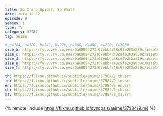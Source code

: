 ```yaml
---
title: So I'm a Spider, So What?
date: 2010-10-02
episode: 9
season: 1
type: TV
category: 37984
tag: anime

# g=144, a=180, b=240, h=270, c=360, d=480, e=720, f=1080
size_b: https://fy.v.vrv.co/evs/0a60094272a07ebb4c48c9fe283a839c/assets/7fa6e8137007969667d59b7fb2b8a801_3995059.mp4
size_c: https://fy.v.vrv.co/evs/0a60094272a07ebb4c48c9fe283a839c/assets/7fa6e8137007969667d59b7fb2b8a801_3995058.mp4
size_d: https://fy.v.vrv.co/evs/0a60094272a07ebb4c48c9fe283a839c/assets/7fa6e8137007969667d59b7fb2b8a801_3995060.mp4
size_e: https://fy.v.vrv.co/evs/0a60094272a07ebb4c48c9fe283a839c/assets/7fa6e8137007969667d59b7fb2b8a801_3995061.mp4
size_f: https://fy.v.vrv.co/evs/0a60094272a07ebb4c48c9fe283a839c/assets/7fa6e8137007969667d59b7fb2b8a801_3995062.mp4

th: https://flixmu.github.io/subtitle/anime/37984/9_th.srt
in: https://flixmu.github.io/subtitle/anime/37984/9_in.srt
en: https://flixmu.github.io/subtitle/anime/37984/9_en.srt
ch: https://flixmu.github.io/subtitle/anime/37984/9_ch.srt
ms: https://flixmu.github.io/subtitle/anime/37984/9_ms.srt
---
```

{% remote_include https://flixmu.github.io/synopsis/anime/37984/9.md %}
